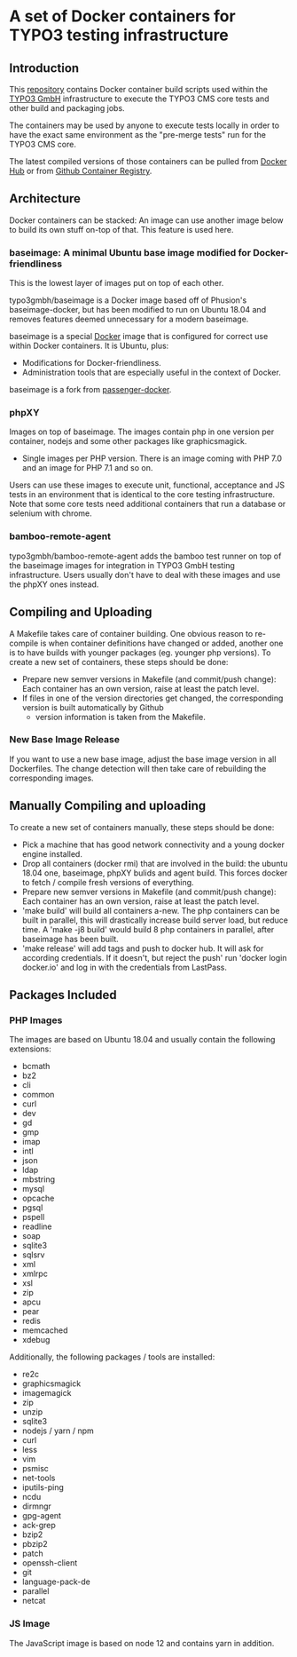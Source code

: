 # A set of Docker containers for TYPO3 testing infrastructure


## Introduction

This [repository](https://bitbucket.typo3.com/projects/T3COM/repos/bamboo-remote-agent/browse) contains
Docker container build scripts used within the [TYPO3 GmbH](https://typo3.com) infrastructure
to execute the TYPO3 CMS core tests and other build and packaging jobs.

The containers may be used by anyone to execute tests locally in order to have the exact
same environment as the "pre-merge tests" run for the TYPO3 CMS core.

The latest compiled versions of those containers can be pulled from [Docker Hub](https://hub.docker.com/r/typo3gmbh/) or from [Github Container Registry](https://github.com/orgs/TYPO3GmbH/packages).


## Architecture

Docker containers can be stacked: An image can use another image below to build its
own stuff on-top of that. This feature is used here.


### baseimage: A minimal Ubuntu base image modified for Docker-friendliness

This is the lowest layer of images put on top of each other.

typo3gmbh/baseimage is a Docker image based off of Phusion's baseimage-docker, but has been
modified to run on Ubuntu 18.04 and removes features deemed unnecessary for a modern baseimage.

baseimage is a special [Docker](https://www.docker.com) image that is configured for
correct use within Docker containers. It is Ubuntu, plus:

 * Modifications for Docker-friendliness.
 * Administration tools that are especially useful in the context of Docker.

baseimage is a fork from [passenger-docker](https://github.com/phusion/passenger-docker).


### phpXY

Images on top of baseimage. The images contain php in one version per container, nodejs and
some other packages like graphicsmagick.

* Single images per PHP version. There is an image coming with PHP 7.0 and an image for PHP 7.1 and so on.

Users can use these images to execute unit, functional, acceptance and JS tests in an environment that is
identical to the core testing infrastructure. Note that some core tests need additional containers that
run a database or selenium with chrome.


### bamboo-remote-agent

typo3gmbh/bamboo-remote-agent adds the bamboo test runner on top of the baseimage images for integration in
TYPO3 GmbH testing infrastructure. Users usually don't have to deal with these images and use the phpXY ones instead.

## Compiling and Uploading

A Makefile takes care of container building. One obvious reason to re-compile is when
container definitions have changed or added, another one is to have builds with younger
packages (eg. younger php versions). To create a new set of containers, these steps should be done:

* Prepare new semver versions in Makefile (and commit/push change): Each container has an own
  version, raise at least the patch level.
* If files in one of the version directories get changed, the corresponding version is built automatically by Github
  - version information is taken from the Makefile.

### New Base Image Release

If you want to use a new base image, adjust the base image version in all Dockerfiles. The change detection will then
take care of rebuilding the corresponding images.

## Manually Compiling and uploading

To create a new set of containers manually, these steps should be done:

* Pick a machine that has good network connectivity and a young docker engine installed.
* Drop all containers (docker rmi) that are involved in the build: the ubuntu 18.04 one, baseimage,
  phpXY bulids and agent build. This forces docker to fetch / compile fresh versions of
  everything.
* Prepare new semver versions in Makefile (and commit/push change): Each container has an own
  version, raise at least the patch level.
* 'make build' will build all containers a-new. The php containers can be built in parallel,
  this will drastically increase build server load, but reduce time. A 'make -j8 build' would build
  8 php containers in parallel, after baseimage has been built.
* 'make release' will add tags and push to docker hub. It will ask for according credentials.
   If it doesn't, but reject the push' run 'docker login docker.io' and log in with the credentials from LastPass.


## Packages Included

### PHP Images

The images are based on Ubuntu 18.04 and usually contain the following extensions:

 * bcmath
 * bz2
 * cli
 * common
 * curl
 * dev
 * gd
 * gmp
 * imap
 * intl
 * json
 * ldap
 * mbstring
 * mysql
 * opcache
 * pgsql
 * pspell
 * readline
 * soap
 * sqlite3
 * sqlsrv
 * xml
 * xmlrpc
 * xsl
 * zip
 * apcu
 * pear
 * redis
 * memcached
 * xdebug

Additionally, the following packages / tools are installed:

 * re2c
 * graphicsmagick
 * imagemagick
 * zip
 * unzip
 * sqlite3
 * nodejs / yarn / npm
 * curl
 * less
 * vim
 * psmisc
 * net-tools
 * iputils-ping
 * ncdu
 * dirmngr
 * gpg-agent
 * ack-grep
 * bzip2
 * pbzip2
 * patch
 * openssh-client
 * git
 * language-pack-de
 * parallel
 * netcat


### JS Image

The JavaScript image is based on node 12 and contains yarn in addition.

